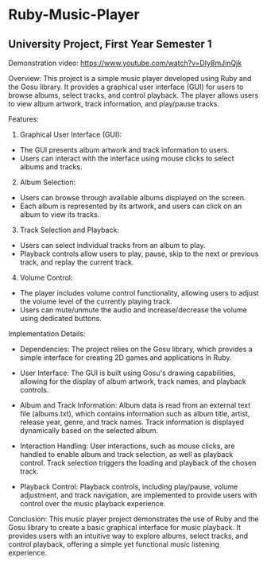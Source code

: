 # Ruby-Music-Player
## University Project, First Year Semester 1

Demonstration video: https://www.youtube.com/watch?v=DIy8mJinQjk

Overview:
This project is a simple music player developed using Ruby and the Gosu library. It provides a graphical user interface (GUI) for users to browse albums, select tracks, and control playback. The player allows users to view album artwork, track information, and play/pause tracks.

Features:
1. Graphical User Interface (GUI):
  - The GUI presents album artwork and track information to users.
  - Users can interact with the interface using mouse clicks to select albums and tracks.

2. Album Selection:
  - Users can browse through available albums displayed on the screen.
  - Each album is represented by its artwork, and users can click on an album to view its tracks.

3. Track Selection and Playback:
  - Users can select individual tracks from an album to play.
  - Playback controls allow users to play, pause, skip to the next or previous track, and replay the current track.

4. Volume Control:
  - The player includes volume control functionality, allowing users to adjust the volume level of the currently playing track.
  - Users can mute/unmute the audio and increase/decrease the volume using dedicated buttons.

Implementation Details:
- Dependencies:
  The project relies on the Gosu library, which provides a simple interface for creating 2D games and applications in Ruby.

- User Interface:
  The GUI is built using Gosu's drawing capabilities, allowing for the display of album artwork, track names, and playback controls.
  
- Album and Track Information:
  Album data is read from an external text file (albums.txt), which contains information such as album title, artist, release year, genre, and track names.
  Track information is displayed dynamically based on the selected album.

- Interaction Handling:
  User interactions, such as mouse clicks, are handled to enable album and track selection, as well as playback control.
  Track selection triggers the loading and playback of the chosen track.

- Playback Control:
  Playback controls, including play/pause, volume adjustment, and track navigation, are implemented to provide users with control over the music playback experience.

Conclusion:
This music player project demonstrates the use of Ruby and the Gosu library to create a basic graphical interface for music playback. It provides users with an intuitive way to explore albums, select tracks, and control playback, offering a simple yet functional music listening experience.
